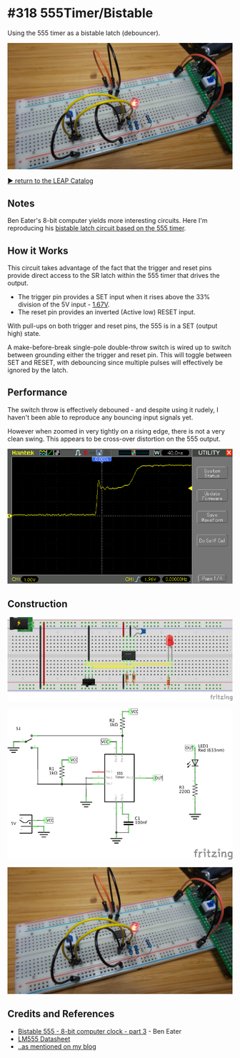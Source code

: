 # #318 555Timer/Bistable

Using the 555 timer as a bistable latch (debouncer).

![Build](./assets/Bistable_build.jpg?raw=true)

[:arrow_forward: return to the LEAP Catalog](http://leap.tardate.com)

## Notes

Ben Eater's 8-bit computer yields more interesting circuits.
Here I'm reproducing his [bistable latch circuit based on the 555 timer](https://www.youtube.com/watch?v=WCwJNnx36Rk).

## How it Works

This circuit takes advantage of the fact that the trigger and reset pins provide direct access to the SR latch within the 555 timer that drives the output.

* The trigger pin provides a SET input when it rises above the 33% division of the 5V input - [1.67V](http://www.wolframalpha.com/input/?i=5V%2F3).
* The reset pin provides an inverted (Active low) RESET input.

With pull-ups on both trigger and reset pins, the 555 is in a SET (output high) state.

A make-before-break single-pole double-throw switch is wired up to switch between grounding either the trigger and reset pin.
This will toggle between SET and RESET, with debouncing since multiple pulses will effectively be ignored by the latch.

## Performance

The switch throw is effectively debouned - and despite using it rudely,
I haven't been able to reproduce any bouncing input signals yet.

However when zoomed in very tightly on a rising edge, there is not a very clean swing.
This appears to be cross-over distortion on the 555 output.

![scope-trigger](./assets/scope-trigger.gif?raw=true)

## Construction

![Breadboard](./assets/Bistable_bb.jpg?raw=true)

![Schematic](./assets/Bistable_schematic.jpg?raw=true)

![Build](./assets/Bistable_build.jpg?raw=true)

## Credits and References
* [Bistable 555 - 8-bit computer clock - part 3](https://www.youtube.com/watch?v=WCwJNnx36Rk) - Ben Eater
* [LM555 Datasheet](http://www.futurlec.com/Linear/LM555CN.shtml)
* [..as mentioned on my blog](http://blog.tardate.com/2017/06/leap318-555-bistable-latch.html)
